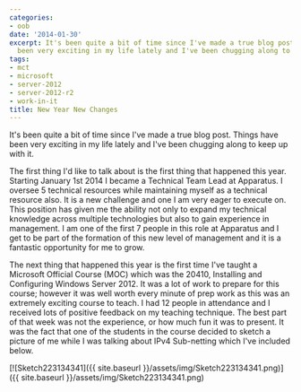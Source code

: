 ```yaml
---
categories:
- oob
date: '2014-01-30'
excerpt: It's been quite a bit of time since I've made a true blog post. Things have
  been very exciting in my life lately and I've been chugging along to keep up with...
tags:
- mct
- microsoft
- server-2012
- server-2012-r2
- work-in-it
title: New Year New Changes
---
```


It's been quite a bit of time since I've made a true blog post. Things have been very exciting in my life lately and I've been chugging along to keep up with it.

The first thing I'd like to talk about is the first thing that happened this year. Starting January 1st 2014 I became a Technical Team Lead at Apparatus. I oversee 5 technical resources while maintaining myself as a technical resource also. It is a new challenge and one I am very eager to execute on. This position has given me the ability not only to expand my technical knowledge across multiple technologies but also to gain experience in management. I am one of the first 7 people in this role at Apparatus and I get to be part of the formation of this new level of management and it is a fantastic opportunity for me to grow.

The next thing that happened this year is the first time I've taught a Microsoft Official Course (MOC) which was the 20410, Installing and Configuring Windows Server 2012. It was a lot of work to prepare for this course; however it was well worth every minute of prep work as this was an extremely exciting course to teach. I had 12 people in attendance and I received lots of positive feedback on my teaching technique. The best part of that week was not the experience, or how much fun it was to present. It was the fact that one of the students in the course decided to sketch a picture of me while I was talking about IPv4 Sub-netting which I've included below.

[![Sketch223134341]({{ site.baseurl }}/assets/img/Sketch223134341.png)]({{ site.baseurl }}/assets/img/Sketch223134341.png)